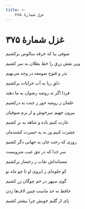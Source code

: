 ```yaml
---
title: >-
    غزل شمارهٔ ۳۷۵
---
```

# غزل شمارهٔ ۳۷۵

<div class="b" id="bn1"><div class="m1"><p>صوفی بیا که خرقه سالوس برکشیم</p></div>
<div class="m2"><p>وین نقش زرق را خط بطلان به سر کشیم</p></div></div>
<div class="b" id="bn2"><div class="m1"><p>نذر و فتوح صومعه در وجه می‌نهیم</p></div>
<div class="m2"><p>دلق ریا به آب خرابات برکشیم</p></div></div>
<div class="b" id="bn3"><div class="m1"><p>فردا اگر نه روضه رضوان به ما دهند</p></div>
<div class="m2"><p>غلمان ز روضه حور ز جنت به درکشیم</p></div></div>
<div class="b" id="bn4"><div class="m1"><p>بیرون جهیم سرخوش و از بزم صوفیان</p></div>
<div class="m2"><p>غارت کنیم باده و شاهد به بر کشیم</p></div></div>
<div class="b" id="bn5"><div class="m1"><p>عشرت کنیم ور نه به حسرت کشندمان</p></div>
<div class="m2"><p>روزی که رخت جان به جهانی دگر کشیم</p></div></div>
<div class="b" id="bn6"><div class="m1"><p>سر خدا که در تتق غیب منزویست</p></div>
<div class="m2"><p>مستانه‌اش نقاب ز رخسار برکشیم</p></div></div>
<div class="b" id="bn7"><div class="m1"><p>کو جلوه‌ای ز ابروی او تا چو ماه نو</p></div>
<div class="m2"><p>گوی سپهر در خم چوگان زر کشیم</p></div></div>
<div class="b" id="bn8"><div class="m1"><p>حافظ نه حد ماست چنین لاف‌ها زدن</p></div>
<div class="m2"><p>پای از گلیم خویش چرا بیشتر کشیم</p></div></div>

